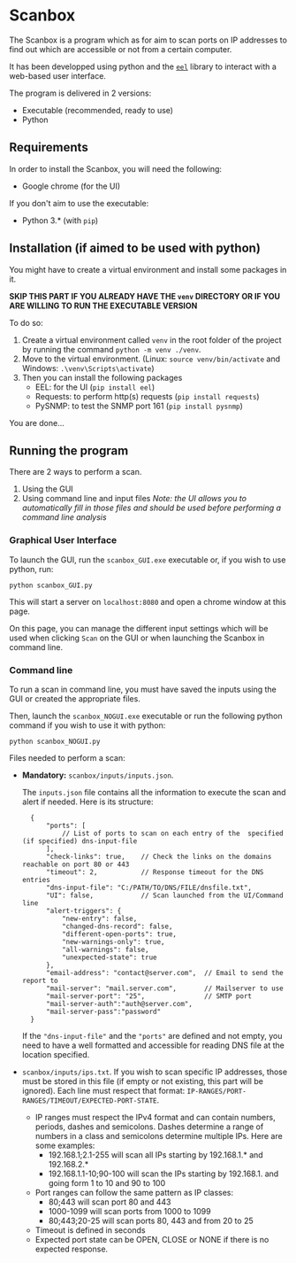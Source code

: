 # Scanbox
The Scanbox is a program which as for aim to scan ports on IP addresses to find out which are accessible or not from a certain computer.

It has been developped using python and the [`eel`](https://github.com/ChrisKnott/Eel) library to interact with a web-based user interface.

The program is delivered in 2 versions:
* Executable (recommended, ready to use)
* Python

## Requirements
In order to install the Scanbox, you will need the following:
* Google chrome (for the UI)

If you don't aim to use the executable:
* Python 3.* (with `pip`)

## Installation (if aimed to be used with python)
You might have to create a virtual environment and install some packages in it. 

**SKIP THIS PART IF YOU ALREADY HAVE THE `venv` DIRECTORY OR IF YOU ARE WILLING TO RUN THE EXECUTABLE VERSION**

To do so: 
1. Create a virtual environment called `venv` in the root folder of the project by running the command `python -m venv ./venv`.
2. Move to the virtual environment. (Linux: `source venv/bin/activate` and Windows: `.\venv\Scripts\activate`)
3. Then you can install the following packages
    * EEL: for the UI (`pip install eel`)
    * Requests: to perform http(s) requests (`pip install requests`)
    * PySNMP: to test the SNMP port 161 (`pip install pysnmp`)

You are done...

## Running the program
There are 2 ways to perform a scan.
1. Using the GUI
2. Using command line and input files
   *Note: the UI allows you to automatically fill in those files and should be used before performing a command line analysis*

### Graphical User Interface
To launch the GUI, run the `scanbox_GUI.exe` executable or, if you wish to use python, run: 
```
python scanbox_GUI.py
```
This will start a server on `localhost:8080` and open a chrome window at this page.

On this page, you can manage the different input settings which will be used when clicking `Scan` on the GUI or when launching the Scanbox in command line.

### Command line
To run a scan in command line, you must have saved the inputs using the GUI or created the appropriate files.

Then, launch the `scanbox_NOGUI.exe` executable or run the following python command if you wish to use it with python: 
```
python scanbox_NOGUI.py
```

Files needed to perform a scan:
* **Mandatory:** `scanbox/inputs/inputs.json`.
  
  The `inputs.json` file contains all the information to execute the scan and alert if needed. Here is its structure:
  ```
    {
        "ports": [
            // List of ports to scan on each entry of the  specified (if specified) dns-input-file
        ],
        "check-links": true,    // Check the links on the domains reachable on port 80 or 443 
        "timeout": 2,           // Response timeout for the DNS entries
        "dns-input-file": "C:/PATH/TO/DNS/FILE/dnsfile.txt",
        "UI": false,            // Scan launched from the UI/Command line
        "alert-triggers": {
            "new-entry": false,
            "changed-dns-record": false,
            "different-open-ports": true,
            "new-warnings-only": true,
            "all-warnings": false,
            "unexpected-state": true
        },
        "email-address": "contact@server.com",  // Email to send the report to
        "mail-server": "mail.server.com",       // Mailserver to use
        "mail-server-port": "25",               // SMTP port
        "mail-server-auth":"auth@server.com",
        "mail-server-pass":"password"
    }
  ```
  If the `"dns-input-file"` and the `"ports"` are defined and not empty, you need to have a well formatted and accessible for reading DNS file at the location specified.
* `scanbox/inputs/ips.txt`. If you wish to scan specific IP addresses, those must be stored in this file (if empty or not existing, this part will be ignored). Each line must respect that format: `IP-RANGES/PORT-RANGES/TIMEOUT/EXPECTED-PORT-STATE`.
  * IP ranges must respect the IPv4 format and can contain numbers, periods, dashes and semicolons. Dashes determine a range of numbers in a class and semicolons determine multiple IPs. Here are some examples:
    * 192.168.1;2.1-255 will scan all IPs starting by 192.168.1.* and 192.168.2.*
    * 192.168.1.1-10;90-100 will scan the IPs starting by 192.168.1. and going form 1 to 10 and 90 to 100
  * Port ranges can follow the same pattern as IP classes:
    * 80;443 will scan port 80 and 443
    * 1000-1099 will scan ports from 1000 to 1099
    * 80;443;20-25 will scan ports 80, 443 and from 20 to 25
  * Timeout is defined in seconds
  * Expected port state can be OPEN, CLOSE or NONE if there is no expected response.
